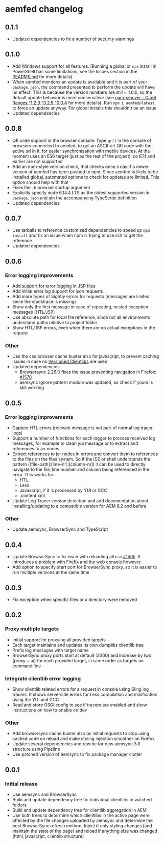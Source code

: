 # aemfed changelog

## 0.1.1

- Updated dependencies to fix a number of security warnings

## 0.1.0

- Add Windows support for all features. (Running a global or `npx` install in PowerShell has some limitations, see the Issues section in the [README.md](README.md#issues) for more details)
- When aemfed mentions an update is available and it is part of your `package.json`, the command presented to perform the update will have no effect. This is because the version numbers are still < 1.0.0, so the default update behavior is more conservative (see [npm-semver - Caret Ranges ^1.2.3 ^0.2.5 ^0.0.4](https://docs.npmjs.com/misc/semver#caret-ranges-123-025-004) for more details). Run `npm i aemfed@latest` to force an update anyway. For global installs this shouldn't be an issue
- Updated dependencies

## 0.0.8

- QR code support in the browser console. Type `qr()` in the console of browsers connected to aemfed, to get an ASCII-art QR code with the active url in it, for easier synchronisation with mobile devices. At the moment uses an ES6 target (just as the rest of the project), so IE11 and earlier are not supported
- Add an npm-style version check, that checks once a day if a newer version of aemfed has been pushed to npm. Since aemfed is likely to be installed global, automated options to check for updates are limited. This option should help with that
- Fixes the `-b` browser startup argument
- Explicitly specify node 6.14.4 LTS as the oldest supported version in `package.json` and pin the accompanying TypeScript definition
- Updated dependencies

## 0.0.7

- Use tarballs to reference customized dependencies to speed up `npm install` and fix an issue when npm is trying to use ssh to get the reference
- Updated dependencies

## 0.0.6

### Error logging improvements

- Add support for error logging in JSP files
- Add initial error log support for json requests
- Add more types of Sightly errors for requests (messages are limited since the stacktrace is missing)
- Show only the first message in case of repeating, nested exception messages (HTL/JSP)
- Use absolute path for local file reference, since not all environments understand paths relative to project folder
- Show HTL/JSP errors, even when there are no actual exceptions in the request

### Other

- Use the css browser cache buster also for javascript, to prevent caching issues in case no [Versioned Clientlibs](https://adobe-consulting-services.github.io/acs-aem-commons/features/versioned-clientlibs/index.html) are used
- Updated dependencies
  - Browsersync 2.26.0 fixes the issue preventing navigation in Firefox: [#1570](https://github.com/BrowserSync/browser-sync/issues/1570)
  - aemsync ignore pattern module was updated, so check if yours is still working

## 0.0.5

### Error logging improvements

- Capture HTL errors (relevant message is not part of normal log tracer logs)
- Support a number of functions for each logger to process received log messages, for example to clean yui message or to extract and references to jcr nodes
- Extract references to jcr nodes in errors and convert them to references to the files on the files system. So if the IDE or shell understands the pattern ([file-path]:[line-nr]:[column-nr]) it can be used to directly navigate to the file, line number and column being referenced in the error. This works for:
  - HTL
  - Less
  - Javascript, if it is processed by YUI or GCC
  - .content.xml
- Update Log Tracer version detection and add documentation about installing/updating to a compatible version for AEM 6.2 and before

### Other

- Update aemsync, BrowserSync and TypeScript

## 0.0.4

- Update BrowserSync to fix issue with reloading all css [#1505](https://github.com/BrowserSync/browser-sync/issues/1505). It introduces a problem with Firefix and the web console however.
- Add option to specify start port for BrowserSync proxy, so it is easier to run multiple versions at the same time

## 0.0.3

- Fix exception when specific files or a directory were removed

## 0.0.2

### Proxy multiple targets

- Initial support for proxying all provided targets
- Each target maintains and updates its own dumplibs clientlib tree
- Prefix log messages with target name
- BrowserSync proxy ports start at default (3000) and increase by two (proxy + ui) for each provided target, in same order as targets on command line

### Integrate clientlib error logging

- Show clientlib related errors for a request in console using Sling log tracers. It shows serverside errors for Less compilation and minification using the YUI and GCC
- Read and store OSGi config to see if tracers are enabled and show instructions on how to enable on dev

### Other

- Add browsersync cache buster also on initial requests to stop using cached code on reload and make styling injection smoother on Firefox
- Update several dependencies and rewrite for new aemsync 3.0 structure using Pipeline
- Use patched version of aemsync to fix package manager clutter

## 0.0.1

### Initial release

- Use aemsync and BrowserSync
- Build and update dependency tree for individual clientlibs in watched folders
- Build and update dependency tree for clientlib aggregation in AEM
- Use both trees to determine which clientlibs in the active page were affected by the file changes uploaded by aemsync and determine the best BrowserSync refresh method. Inject if only styling changes (and maintain the state of the page) and reload if anything else was changed (html, javascript, clientlib structure)
